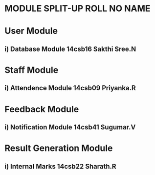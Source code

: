 # MODULE SPLIT-UP                               ROLL NO                            NAME

# User Module                      
## i) Database Module                           14csb16                        Sakthi Sree.N

# Staff Module
## i) Attendence Module                         14csb09                        Priyanka.R

# Feedback Module
## i) Notification Module                       14csb41                        Sugumar.V

# Result Generation Module                     
## i) Internal Marks                            14csb22                        Sharath.R

